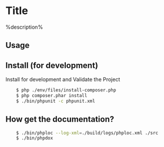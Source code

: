 # Title

%description%

## Usage



## Install (for development)

Install for development and Validate the Project

```bash
    $ php ./env/files/install-composer.php
    $ php composer.phar install
    $ ./bin/phpunit -c phpunit.xml
```

## How get the documentation?

```bash
    $ ./bin/phploc --log-xml=./build/logs/phploc.xml ./src
    $ ./bin/phpdox
```

